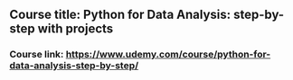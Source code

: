 ## Course title: Python for Data Analysis: step-by-step with projects <br />
### Course link: https://www.udemy.com/course/python-for-data-analysis-step-by-step/
